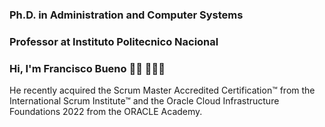 ### Ph.D. in Administration and Computer Systems
### Professor at Instituto Politecnico Nacional

### Hi, I'm Francisco Bueno 👋🏽 👨🏽‍💻

He recently acquired the Scrum Master Accredited Certification™ from the International Scrum Institute™ and the Oracle Cloud Infrastructure Foundations 2022 from the ORACLE Academy.

<!--
**fjbueno/fjbueno** is a ✨ _special_ ✨ repository because its `README.md` (this file) appears on your GitHub profile.

Here are some ideas to get you started:

🔭 I’m currently working on ...
- 🌱 I’m currently learning ...
- 👯 I’m looking to collaborate on ...
- 🤔 I’m looking for help with ...
- 💬 Ask me about ...
- 📫 How to reach me: ...
- 😄 Pronouns: ...
- ⚡ Fun fact: ...
-->
